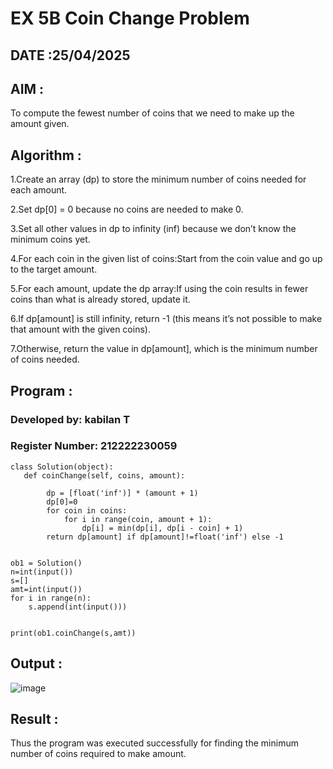 # EX 5B Coin Change Problem

## DATE :25/04/2025

## AIM :

To compute the fewest number of coins that we need to make up the amount given.

## Algorithm :

1.Create an array (dp) to store the minimum number of coins needed for each amount.

2.Set dp[0] = 0 because no coins are needed to make 0.

3.Set all other values in dp to infinity (inf) because we don’t know the minimum coins yet.

4.For each coin in the given list of coins:Start from the coin value and go up to the target amount.

5.For each amount, update the dp array:If using the coin results in fewer coins than what is already stored, update it.

6.If dp[amount] is still infinity, return -1 (this means it’s not possible to make that amount with the given coins).

7.Otherwise, return the value in dp[amount], which is the minimum number of coins needed.

## Program :

### Developed by: kabilan T
### Register Number:  212222230059

```
class Solution(object):
   def coinChange(self, coins, amount):
       
        dp = [float('inf')] * (amount + 1)
        dp[0]=0
        for coin in coins:
            for i in range(coin, amount + 1):
                dp[i] = min(dp[i], dp[i - coin] + 1)
        return dp[amount] if dp[amount]!=float('inf') else -1
      
      
ob1 = Solution()
n=int(input())
s=[]
amt=int(input())
for i in range(n):
    s.append(int(input()))


print(ob1.coinChange(s,amt))
```

## Output :

![image](https://github.com/user-attachments/assets/cb149928-88a5-4e41-b4de-756781e27ab6)


## Result :

Thus the program was executed successfully for finding the minimum number of coins required to make amount.
